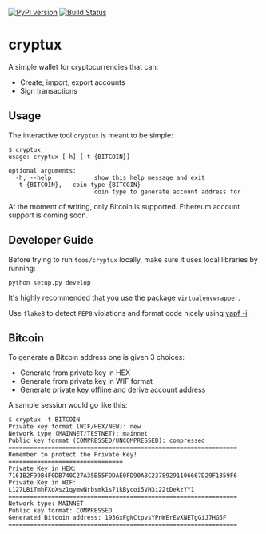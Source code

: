 [![PyPI version](https://badge.fury.io/py/cryptux.svg)](https://badge.fury.io/py/cryptux)
[![Build Status](https://travis-ci.org/VISCHub/cryptux.svg?branch=master)](https://travis-ci.org/VISCHub/cryptux)

# cryptux

A simple wallet for cryptocurrencies that can:

* Create, import, export accounts
* Sign transactions

## Usage

The interactive tool `cryptux` is meant to be simple:

```
$ cryptux
usage: cryptux [-h] [-t {BITCOIN}]

optional arguments:
  -h, --help            show this help message and exit
  -t {BITCOIN}, --coin-type {BITCOIN}
                        coin type to generate account address for
```

At the moment of writing, only Bitcoin is supported. Ethereum account support is coming soon.

## Developer Guide

Before trying to run `toos/cryptux` locally, make sure it uses local libraries by running:

```
python setup.py develop
```

It's highly recommended that you use the package `virtualenvwrapper`.

Use `flake8` to detect `PEP8` violations and format code nicely using [yapf -i](https://github.com/google/yapf).

## Bitcoin

To generate a Bitcoin address one is given 3 choices:
+ Generate from private key in HEX
+ Generate from private key in WIF format
+ Generate private key offline and derive account address

A sample session would go like this:

```
$ cryptux -t BITCOIN
Private key format (WIF/HEX/NEW): new
Network type (MAINNET/TESTNET): mainnet
Public key format (COMPRESSED/UNCOMPRESSED): compressed
================================================================
Remember to protect the Private Key!
================================
Private Key in HEX: 7161B2F99B4F0DB740C27A35B55FDDAE0FD90A8C23789291106667D29F1859F6
Private Key in WIF: L127LBiTmhFXoXsz1qymwNrbsmk1s71kBycoi5VH3i22tDekzYY1
================================================================
Network type: MAINNET
Public key format: COMPRESSED
Generated Bitcoin address: 193GxFgNCtpvsYPnWErEvXNETgGiJ7HG5F
================================================================
```

